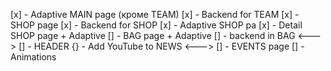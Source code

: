 [x] - Adaptive MAIN page (кроме TEAM)
[x] - Backend for TEAM
[x] - SHOP page
[x] - Backend for SHOP
[x] - Adaptive SHOP pa
[x] - Detail SHOP page + Adaptive
[] - BAG page + Adaptive
[] - backend in BAG
<--->
[] - HEADER
{} - Add YouTube to NEWS
<--->
[] - EVENTS page
[] - Animations
